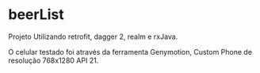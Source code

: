 # beerList

Projeto Utilizando retrofit, dagger 2, realm e rxJava.

O celular testado foi através da ferramenta Genymotion, Custom Phone de resolução 768x1280 API 21.  
